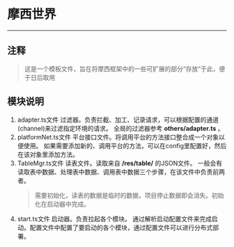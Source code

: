 # 摩西世界
------------
## 注释
> 这是一个模板文件，旨在将摩西框架中的一些可扩展的部分“存放”于此，便于日后取用

## 模块说明
1. adapter.ts文件
    过滤器。负责拦截、加工、记录请求，可以根据配置的通道(channel)来过滤指定环境的请求。
    全局的过滤器参考 __others/adapter.ts__ 。
2. platformNet.ts文件
    平台接口文件。将调用平台的方法接口整合成一个对象以便使用。
    如果需要添加新的、调用平台的方法，可以在config里配置好，然后在该对象里添加方法。
3. TableMgr.ts文件
    读表文件。读取来自 __/res/table/__ 的JSON文件。
    一般会有读取表中数据、处理表中数据、调用表中数据三个步骤，在该文件中负责前两者。
    > 需要初始化，读表的数据是临时的数据，项目停止数据即会消失。初始化在启动器中完成。
4. start.ts文件
    启动器。负责拉起各个模块。
    通过解析启动配置文件来完成启动。配置文件中配置了要启动的各个模块，通过配置文件可以进行分布式部署。